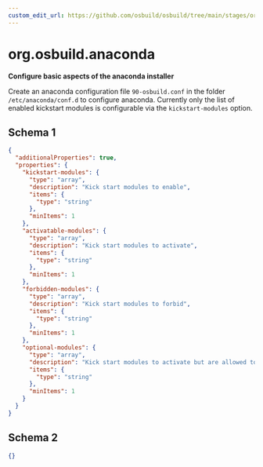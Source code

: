 ```yaml
---
custom_edit_url: https://github.com/osbuild/osbuild/tree/main/stages/org.osbuild.anaconda.meta.json
---
```

# org.osbuild.anaconda
<!--
[//]: # ( DO NOT MODIFY THIS FILE! )
[//]: # ( This content is generated by `scripts/pull_osbuild_modules.py` )
[//]: # ( Rather change the source of this: https://github.com/osbuild/osbuild/tree/main/stages/org.osbuild.anaconda.meta.json )
-->

**Configure basic aspects of the anaconda installer**

Create an anaconda configuration file `90-osbuild.conf` in
the folder `/etc/anaconda/conf.d` to configure anaconda.
Currently only the list of enabled kickstart modules is
configurable via the `kickstart-modules` option.

## Schema 1

```json
{
  "additionalProperties": true,
  "properties": {
    "kickstart-modules": {
      "type": "array",
      "description": "Kick start modules to enable",
      "items": {
        "type": "string"
      },
      "minItems": 1
    },
    "activatable-modules": {
      "type": "array",
      "description": "Kick start modules to activate",
      "items": {
        "type": "string"
      },
      "minItems": 1
    },
    "forbidden-modules": {
      "type": "array",
      "description": "Kick start modules to forbid",
      "items": {
        "type": "string"
      },
      "minItems": 1
    },
    "optional-modules": {
      "type": "array",
      "description": "Kick start modules to activate but are allowed to fail",
      "items": {
        "type": "string"
      },
      "minItems": 1
    }
  }
}
```

## Schema 2

```json
{}
```
